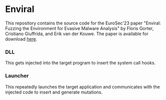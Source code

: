# Enviral

This repository contains the source code for the EuroSec'23 paper "Enviral: Fuzzing the Environment for Evasive Malware Analysis" by Floris Gorter, Cristiano Giuffrida, and Erik van der Kouwe.
The paper is available for download [here](https://download.vusec.net/papers/enviral_eurosec23.pdf).

### DLL
This gets injected into the target program to insert the system call hooks.

### Launcher
This repeatedly launches the target application and communicates with the injected code to insert and generate mutations.
